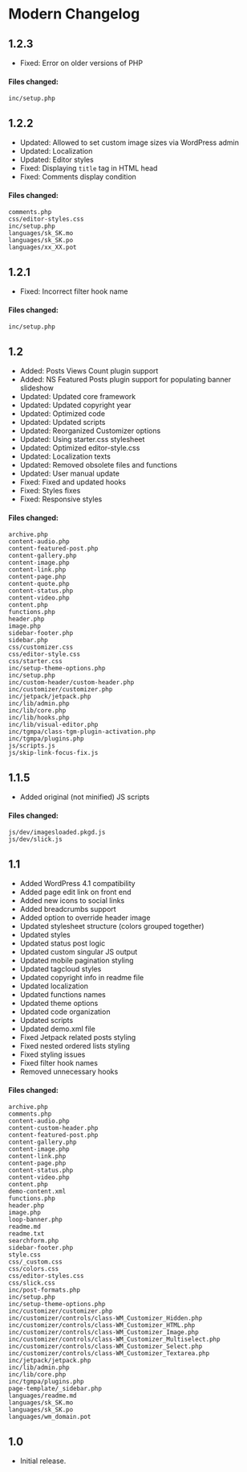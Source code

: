 # Modern Changelog

## 1.2.3

* Fixed: Error on older versions of PHP

#### Files changed:

	inc/setup.php


## 1.2.2

* Updated: Allowed to set custom image sizes via WordPress admin
* Updated: Localization
* Updated: Editor styles
* Fixed: Displaying `title` tag in HTML head
* Fixed: Comments display condition

#### Files changed:

	comments.php
	css/editor-styles.css
	inc/setup.php
	languages/sk_SK.mo
	languages/sk_SK.po
	languages/xx_XX.pot


## 1.2.1

* Fixed: Incorrect filter hook name

#### Files changed:

	inc/setup.php


## 1.2

* Added: Posts Views Count plugin support
* Added: NS Featured Posts plugin support for populating banner slideshow
* Updated: Updated core framework
* Updated: Updated copyright year
* Updated: Optimized code
* Updated: Updated scripts
* Updated: Reorganized Customizer options
* Updated: Using starter.css stylesheet
* Updated: Optimized editor-style.css
* Updated: Localization texts
* Updated: Removed obsolete files and functions
* Updated: User manual update
* Fixed: Fixed and updated hooks
* Fixed: Styles fixes
* Fixed: Responsive styles

#### Files changed:

	archive.php
	content-audio.php
	content-featured-post.php
	content-gallery.php
	content-image.php
	content-link.php
	content-page.php
	content-quote.php
	content-status.php
	content-video.php
	content.php
	functions.php
	header.php
	image.php
	sidebar-footer.php
	sidebar.php
	css/customizer.css
	css/editor-style.css
	css/starter.css
	inc/setup-theme-options.php
	inc/setup.php
	inc/custom-header/custom-header.php
	inc/customizer/customizer.php
	inc/jetpack/jetpack.php
	inc/lib/admin.php
	inc/lib/core.php
	inc/lib/hooks.php
	inc/lib/visual-editor.php
	inc/tgmpa/class-tgm-plugin-activation.php
	inc/tgmpa/plugins.php
	js/scripts.js
	js/skip-link-focus-fix.js


## 1.1.5

* Added original (not minified) JS scripts

#### Files changed:

	js/dev/imagesloaded.pkgd.js
	js/dev/slick.js


## 1.1

* Added WordPress 4.1 compatibility
* Added page edit link on front end
* Added new icons to social links
* Added breadcrumbs support
* Added option to override header image
* Updated stylesheet structure (colors grouped together)
* Updated styles
* Updated status post logic
* Updated custom singular JS output
* Updated mobile pagination styling
* Updated tagcloud styles
* Updated copyright info in readme file
* Updated localization
* Updated functions names
* Updated theme options
* Updated code organization
* Updated scripts
* Updated demo.xml file
* Fixed Jetpack related posts styling
* Fixed nested ordered lists styling
* Fixed styling issues
* Fixed filter hook names
* Removed unnecessary hooks

#### Files changed:

	archive.php
	comments.php
	content-audio.php
	content-custom-header.php
	content-featured-post.php
	content-gallery.php
	content-image.php
	content-link.php
	content-page.php
	content-status.php
	content-video.php
	content.php
	demo-content.xml
	functions.php
	header.php
	image.php
	loop-banner.php
	readme.md
	readme.txt
	searchform.php
	sidebar-footer.php
	style.css
	css/_custom.css
	css/colors.css
	css/editor-styles.css
	css/slick.css
	inc/post-formats.php
	inc/setup.php
	inc/setup-theme-options.php
	inc/customizer/customizer.php
	inc/customizer/controls/class-WM_Customizer_Hidden.php
	inc/customizer/controls/class-WM_Customizer_HTML.php
	inc/customizer/controls/class-WM_Customizer_Image.php
	inc/customizer/controls/class-WM_Customizer_Multiselect.php
	inc/customizer/controls/class-WM_Customizer_Select.php
	inc/customizer/controls/class-WM_Customizer_Textarea.php
	inc/jetpack/jetpack.php
	inc/lib/admin.php
	inc/lib/core.php
	inc/tgmpa/plugins.php
	page-template/_sidebar.php
	languages/readme.md
	languages/sk_SK.mo
	languages/sk_SK.po
	languages/wm_domain.pot


## 1.0

* Initial release.